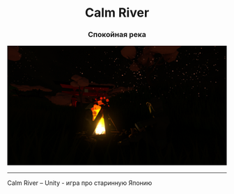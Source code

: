 <h1 align="center">Calm River</h1>
<h3 align="center"style>Спокойная река</h3>
<p align="center"><img src="Screenshots/screen7.PNG"></p>

---

Calm River – Unity - игра про старинную Японию
